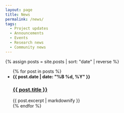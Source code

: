 ```yaml
---
layout: page
title: News
permalink: /news/
tags: 
  - Project updates
  - Announcements
  - Events
  - Research news
  - Community news
---
```


{% assign posts = site.posts | sort: "date" | reverse %}

<html>
  <ul class="timeline">
      {% for post in posts %}
        <li class="timeline-item right">
          <div class="timeline-content">
              <strong class="post-date">{{ post.date | date: "%B %d, %Y" }}</strong>
              <h3><a href="{{ post.url | relative_url }}">{{ post.title }}</a></h3>
              <div class="post-excerpt">
                {{ post.excerpt | markdownify }} <!-- Ändere die Anzahl der Wörter nach Bedarf -->
              </div>
          </div>
        </li>
      {% endfor %}
  </ul>
</html>
